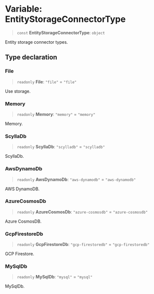 # Variable: EntityStorageConnectorType

> `const` **EntityStorageConnectorType**: `object`

Entity storage connector types.

## Type declaration

### File

> `readonly` **File**: `"file"` = `"file"`

Use storage.

### Memory

> `readonly` **Memory**: `"memory"` = `"memory"`

Memory.

### ScyllaDb

> `readonly` **ScyllaDb**: `"scylladb"` = `"scylladb"`

ScyllaDb.

### AwsDynamoDb

> `readonly` **AwsDynamoDb**: `"aws-dynamodb"` = `"aws-dynamodb"`

AWS DynamoDB.

### AzureCosmosDb

> `readonly` **AzureCosmosDb**: `"azure-cosmosdb"` = `"azure-cosmosdb"`

Azure CosmosDB.

### GcpFirestoreDb

> `readonly` **GcpFirestoreDb**: `"gcp-firestoredb"` = `"gcp-firestoredb"`

GCP Firestore.

### MySqlDb

> `readonly` **MySqlDb**: `"mysql"` = `"mysql"`

MySqlDb.
